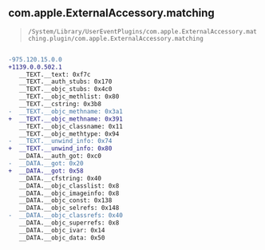 ## com.apple.ExternalAccessory.matching

> `/System/Library/UserEventPlugins/com.apple.ExternalAccessory.matching.plugin/com.apple.ExternalAccessory.matching`

```diff

-975.120.15.0.0
+1139.0.0.502.1
   __TEXT.__text: 0xf7c
   __TEXT.__auth_stubs: 0x170
   __TEXT.__objc_stubs: 0x4c0
   __TEXT.__objc_methlist: 0x80
   __TEXT.__cstring: 0x3b8
-  __TEXT.__objc_methname: 0x3a1
+  __TEXT.__objc_methname: 0x391
   __TEXT.__objc_classname: 0x11
   __TEXT.__objc_methtype: 0x94
-  __TEXT.__unwind_info: 0x74
+  __TEXT.__unwind_info: 0x80
   __DATA.__auth_got: 0xc0
-  __DATA.__got: 0x20
+  __DATA.__got: 0x58
   __DATA.__cfstring: 0x40
   __DATA.__objc_classlist: 0x8
   __DATA.__objc_imageinfo: 0x8
   __DATA.__objc_const: 0x138
   __DATA.__objc_selrefs: 0x148
-  __DATA.__objc_classrefs: 0x40
   __DATA.__objc_superrefs: 0x8
   __DATA.__objc_ivar: 0x14
   __DATA.__objc_data: 0x50

```

